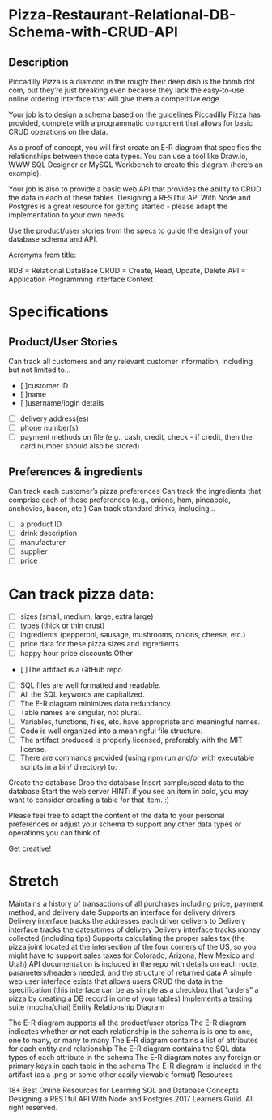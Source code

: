 # Pizza-Restaurant-Relational-DB-Schema-with-CRUD-API

## Description

Piccadilly Pizza is a diamond in the rough: their deep dish is the bomb dot com, but they’re just breaking even because they lack the easy-to-use online ordering interface that will give them a competitive edge.

Your job is to design a schema based on the guidelines Piccadilly Pizza has provided, complete with a programmatic component that allows for basic CRUD operations on the data.

As a proof of concept, you will first create an E-R diagram that specifies the relationships between these data types. You can use a tool like Draw.io, WWW SQL Designer or MySQL Workbench to create this diagram (here’s an example).

Your job is also to provide a basic web API that provides the ability to CRUD the data in each of these tables. Designing a RESTful API With Node and Postgres is a great resource for getting started - please adapt the implementation to your own needs.

Use the product/user stories from the specs to guide the design of your database schema and API.

Acronyms from title:

RDB = Relational DataBase
CRUD = Create, Read, Update, Delete
API = Application Programming Interface
Context


# Specifications

## Product/User Stories

Can track all customers and any relevant customer information, including but not limited to…

 - [ ]customer ID
 - [ ]name
 - [ ]username/login details
 - [ ] delivery address(es)
 - [ ] phone number(s)
 - [ ] payment methods on file (e.g., cash, credit, check - if credit, then the card number should also be stored)
## Preferences & ingredients

 Can track each customer’s pizza preferences
 Can track the ingredients that comprise each of these preferences (e.g., onions, ham, pineapple, anchovies, bacon, etc.)
Can track standard drinks, including…

 - [ ] a product ID
 - [ ] drink description
 - [ ] manufacturer
 - [ ] supplier
 - [ ] price
# Can track pizza data:

 - [ ] sizes (small, medium, large, extra large)
 - [ ] types (thick or thin crust)
 - [ ] ingredients (pepperoni, sausage, mushrooms, onions, cheese, etc.)
 - [ ] price data for these pizza sizes and ingredients
 - [ ] happy hour price discounts
Other

 - [ ]The artifact is a GitHub repo
 - [ ] SQL files are well formatted and readable.
 - [ ] All the SQL keywords are capitalized.
 - [ ] The E-R diagram minimizes data redundancy.
 - [ ] Table names are singular, not plural.
 - [ ] Variables, functions, files, etc. have appropriate and meaningful names.
 - [ ] Code is well organized into a meaningful file structure.
 - [ ] The artifact produced is properly licensed, preferably with the MIT license.
 - [ ] There are commands provided (using npm run and/or with executable scripts in a bin/ directory) to:

 Create the database
 Drop the database
 Insert sample/seed data to the database
 Start the web server
HINT: if you see an item in bold, you may want to consider creating a table for that item. :)

Please feel free to adapt the content of the data to your personal preferences or adjust your schema to support any other data types or operations you can think of.

Get creative!

# Stretch

 Maintains a history of transactions of all purchases including price, payment method, and delivery date
 Supports an interface for delivery drivers
 Delivery interface tracks the addresses each driver delivers to
 Delivery interface tracks the dates/times of delivery
 Delivery interface tracks money collected (including tips)
 Supports calculating the proper sales tax (the pizza joint located at the intersection of the four corners of the US, so you might have to support sales taxes for Colorado, Arizona, New Mexico and Utah)
 API documentation is included in the repo with details on each route, parameters/headers needed, and the structure of returned data
 A simple web user interface exists that allows users CRUD the data in the specification (this interface can be as simple as a checkbox that “orders” a pizza by creating a DB record in one of your tables)
 Implements a testing suite (mocha/chai)
Entity Relationship Diagram

 The E-R diagram supports all the product/user stories
 The E-R diagram indicates whether or not each relationship in the schema is is one to one, one to many, or many to many
 The E-R diagram contains a list of attributes for each entity and relationship
 The E-R diagram contains the SQL data types of each attribute in the schema
 The E-R diagram notes any foreign or primary keys in each table in the schema
 The E-R diagram is included in the artifact (as a .png or some other easily viewable format)
Resources

18+ Best Online Resources for Learning SQL and Database Concepts
Designing a RESTful API With Node and Postgres
2017 Learners Guild. All right reserved.
